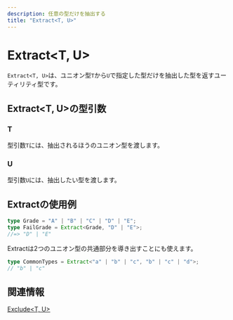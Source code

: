 ```yaml
---
description: 任意の型だけを抽出する
title: "Extract<T, U>"
---
```


# Extract&lt;T, U>

`Extract<T, U>`は、ユニオン型`T`から`U`で指定した型だけを抽出した型を返すユーティリティ型です。

## Extract&lt;T, U>の型引数

### T

型引数`T`には、抽出されるほうのユニオン型を渡します。

### U

型引数`U`には、抽出したい型を渡します。

## Extractの使用例

```typescript
type Grade = "A" | "B" | "C" | "D" | "E";
type FailGrade = Extract<Grade, "D" | "E">;
//=> "D" | "E"
```

Extractは2つのユニオン型の共通部分を導き出すことにも使えます。

```typescript
type CommonTypes = Extract<"a" | "b" | "c", "b" | "c" | "d">;
// "b" | "c"
```

## 関連情報

[Exclude&lt;T, U>](exclude.md)
